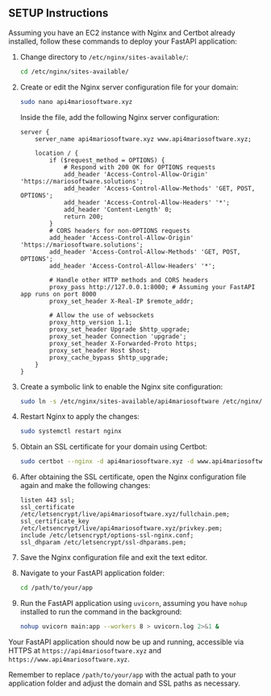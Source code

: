 ## SETUP Instructions

Assuming you have an EC2 instance with Nginx and Certbot already installed, follow these commands to deploy your FastAPI application:

1. Change directory to `/etc/nginx/sites-available/`:

    ```bash
    cd /etc/nginx/sites-available/
    ```

2. Create or edit the Nginx server configuration file for your domain:

    ```bash
    sudo nano api4mariosoftware.xyz
    ```

    Inside the file, add the following Nginx server configuration:

    ```nginx
    server {
        server_name api4mariosoftware.xyz www.api4mariosoftware.xyz;

        location / {
            if ($request_method = OPTIONS) {
                # Respond with 200 OK for OPTIONS requests
                add_header 'Access-Control-Allow-Origin' 'https://mariosoftware.solutions';
                add_header 'Access-Control-Allow-Methods' 'GET, POST, OPTIONS';
                add_header 'Access-Control-Allow-Headers' '*';
                add_header 'Content-Length' 0;
                return 200;
            }
            # CORS headers for non-OPTIONS requests
            add_header 'Access-Control-Allow-Origin' 'https://mariosoftware.solutions';
            add_header 'Access-Control-Allow-Methods' 'GET, POST, OPTIONS';
            add_header 'Access-Control-Allow-Headers' '*';

            # Handle other HTTP methods and CORS headers
            proxy_pass http://127.0.0.1:8000; # Assuming your FastAPI app runs on port 8000
            proxy_set_header X-Real-IP $remote_addr;

            # Allow the use of websockets
            proxy_http_version 1.1;
            proxy_set_header Upgrade $http_upgrade;
            proxy_set_header Connection 'upgrade';
            proxy_set_header X-Forwarded-Proto https;
            proxy_set_header Host $host;
            proxy_cache_bypass $http_upgrade;
        }
    }
    ```

3. Create a symbolic link to enable the Nginx site configuration:

    ```bash
    sudo ln -s /etc/nginx/sites-available/api4mariosoftware /etc/nginx/sites-enabled/ -f
    ```

4. Restart Nginx to apply the changes:

    ```bash
    sudo systemctl restart nginx
    ```

5. Obtain an SSL certificate for your domain using Certbot:

    ```bash
    sudo certbot --nginx -d api4mariosoftware.xyz -d www.api4mariosoftware.xyz
    ```

6. After obtaining the SSL certificate, open the Nginx configuration file again and make the following changes:

    ```nginx
    listen 443 ssl;
    ssl_certificate /etc/letsencrypt/live/api4mariosoftware.xyz/fullchain.pem;
    ssl_certificate_key /etc/letsencrypt/live/api4mariosoftware.xyz/privkey.pem;
    include /etc/letsencrypt/options-ssl-nginx.conf;
    ssl_dhparam /etc/letsencrypt/ssl-dhparams.pem;
    ```

7. Save the Nginx configuration file and exit the text editor.

8. Navigate to your FastAPI application folder:

    ```bash
    cd /path/to/your/app
    ```

9. Run the FastAPI application using `uvicorn`, assuming you have `nohup` installed to run the command in the background:

    ```bash
    nohup uvicorn main:app --workers 8 > uvicorn.log 2>&1 &
    ```

Your FastAPI application should now be up and running, accessible via HTTPS at `https://api4mariosoftware.xyz` and `https://www.api4mariosoftware.xyz`.

Remember to replace `/path/to/your/app` with the actual path to your application folder and adjust the domain and SSL paths as necessary.
